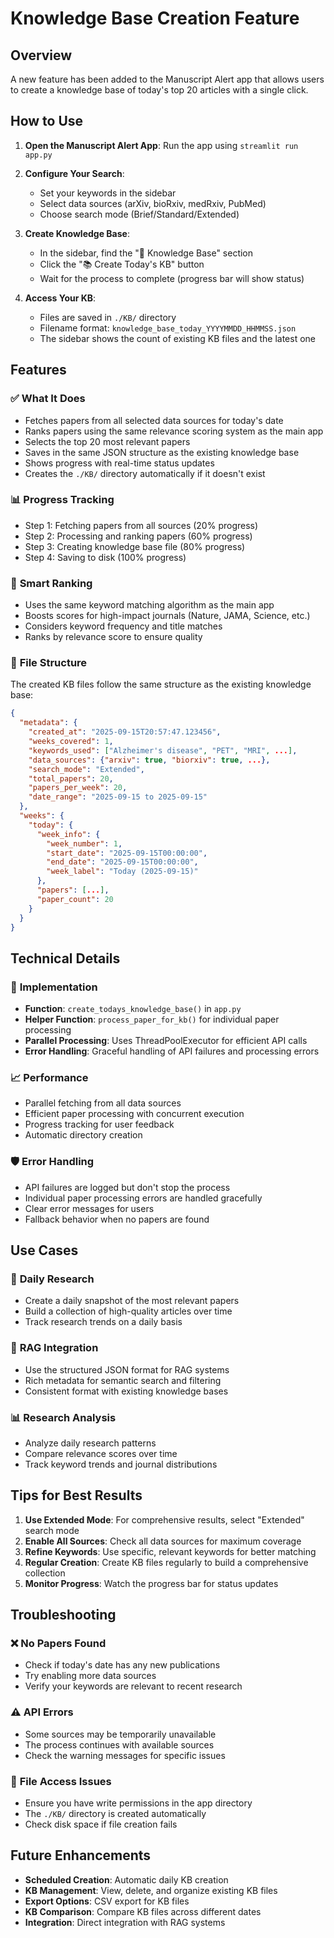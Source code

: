 # Knowledge Base Creation Feature

## Overview

A new feature has been added to the Manuscript Alert app that allows users to create a knowledge base of today's top 20 articles with a single click.

## How to Use

1. **Open the Manuscript Alert App**: Run the app using `streamlit run app.py`

2. **Configure Your Search**: 
   - Set your keywords in the sidebar
   - Select data sources (arXiv, bioRxiv, medRxiv, PubMed)
   - Choose search mode (Brief/Standard/Extended)

3. **Create Knowledge Base**: 
   - In the sidebar, find the "🧠 Knowledge Base" section
   - Click the "📚 Create Today's KB" button
   - Wait for the process to complete (progress bar will show status)

4. **Access Your KB**: 
   - Files are saved in `./KB/` directory
   - Filename format: `knowledge_base_today_YYYYMMDD_HHMMSS.json`
   - The sidebar shows the count of existing KB files and the latest one

## Features

### ✅ **What It Does**
- Fetches papers from all selected data sources for today's date
- Ranks papers using the same relevance scoring system as the main app
- Selects the top 20 most relevant papers
- Saves in the same JSON structure as the existing knowledge base
- Shows progress with real-time status updates
- Creates the `./KB/` directory automatically if it doesn't exist

### 📊 **Progress Tracking**
- Step 1: Fetching papers from all sources (20% progress)
- Step 2: Processing and ranking papers (60% progress)  
- Step 3: Creating knowledge base file (80% progress)
- Step 4: Saving to disk (100% progress)

### 🎯 **Smart Ranking**
- Uses the same keyword matching algorithm as the main app
- Boosts scores for high-impact journals (Nature, JAMA, Science, etc.)
- Considers keyword frequency and title matches
- Ranks by relevance score to ensure quality

### 📁 **File Structure**
The created KB files follow the same structure as the existing knowledge base:

```json
{
  "metadata": {
    "created_at": "2025-09-15T20:57:47.123456",
    "weeks_covered": 1,
    "keywords_used": ["Alzheimer's disease", "PET", "MRI", ...],
    "data_sources": {"arxiv": true, "biorxiv": true, ...},
    "search_mode": "Extended",
    "total_papers": 20,
    "papers_per_week": 20,
    "date_range": "2025-09-15 to 2025-09-15"
  },
  "weeks": {
    "today": {
      "week_info": {
        "week_number": 1,
        "start_date": "2025-09-15T00:00:00",
        "end_date": "2025-09-15T00:00:00",
        "week_label": "Today (2025-09-15)"
      },
      "papers": [...],
      "paper_count": 20
    }
  }
}
```

## Technical Details

### 🔧 **Implementation**
- **Function**: `create_todays_knowledge_base()` in `app.py`
- **Helper Function**: `process_paper_for_kb()` for individual paper processing
- **Parallel Processing**: Uses ThreadPoolExecutor for efficient API calls
- **Error Handling**: Graceful handling of API failures and processing errors

### 📈 **Performance**
- Parallel fetching from all data sources
- Efficient paper processing with concurrent execution
- Progress tracking for user feedback
- Automatic directory creation

### 🛡️ **Error Handling**
- API failures are logged but don't stop the process
- Individual paper processing errors are handled gracefully
- Clear error messages for users
- Fallback behavior when no papers are found

## Use Cases

### 🎯 **Daily Research**
- Create a daily snapshot of the most relevant papers
- Build a collection of high-quality articles over time
- Track research trends on a daily basis

### 🔬 **RAG Integration**
- Use the structured JSON format for RAG systems
- Rich metadata for semantic search and filtering
- Consistent format with existing knowledge bases

### 📊 **Research Analysis**
- Analyze daily research patterns
- Compare relevance scores over time
- Track keyword trends and journal distributions

## Tips for Best Results

1. **Use Extended Mode**: For comprehensive results, select "Extended" search mode
2. **Enable All Sources**: Check all data sources for maximum coverage
3. **Refine Keywords**: Use specific, relevant keywords for better matching
4. **Regular Creation**: Create KB files regularly to build a comprehensive collection
5. **Monitor Progress**: Watch the progress bar for status updates

## Troubleshooting

### ❌ **No Papers Found**
- Check if today's date has any new publications
- Try enabling more data sources
- Verify your keywords are relevant to recent research

### ⚠️ **API Errors**
- Some sources may be temporarily unavailable
- The process continues with available sources
- Check the warning messages for specific issues

### 📁 **File Access Issues**
- Ensure you have write permissions in the app directory
- The `./KB/` directory is created automatically
- Check disk space if file creation fails

## Future Enhancements

- **Scheduled Creation**: Automatic daily KB creation
- **KB Management**: View, delete, and organize existing KB files
- **Export Options**: CSV export for KB files
- **KB Comparison**: Compare KB files across different dates
- **Integration**: Direct integration with RAG systems
